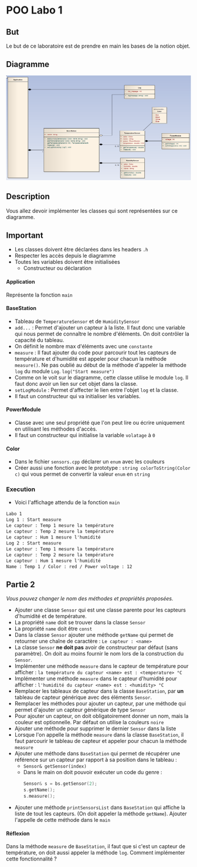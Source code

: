 # POO Labo 1

## But

Le but de ce laboratoire est de prendre en main les bases de la notion objet.

## Diagramme

![alt text](images/diagram.png "Diagram")

## Description

Vous allez devoir implémenter les classes qui sont représentées sur ce diagramme.

## Important
- Les classes doivent être déclarées dans les headers `.h`
- Respecter les accès depuis le diagramme
- Toutes les variables doivent être initialisées
  - Constructeur ou déclaration

#### Application
Représente la fonction `main`

#### BaseStation
- Tableau de `TemperatureSensor` et de `HumiditySensor`
- `add...` : Permet d'ajouter un capteur à la liste. Il faut donc une variable qui nous permet de connaître le nombre d'éléments. On doit contrôler la capacité du tableau.
- On définit le nombre max d'éléments avec une `constante`
- `measure` : Il faut ajouter du code pour parcourir tout les 
capteurs de température et d'humidité est appeler pour chacun la
méthode `measure()`. Ne pas oublié au début de la méthode d'appeler
la méthode `log` du module `Log`. `log("Start measure")`
- Comme on le voit sur le diagramme, cette classe utilise le module `log`. Il faut donc avoir un lien sur cet objet dans la classe.
- `setLogModule` : Permet d'affecter le lien entre l'objet `log` et
la classe.
- Il faut un constructeur qui va initialiser les variables.

#### PowerModule
- Classe avec une seul propriété que l'on peut lire ou écrire
uniquement en utilisant les méthodes d'accès.
- Il faut un constructeur qui initialise la variable `volatage` à `0`

#### Color
- Dans le fichier `sensors.cpp` déclarer un `enum` avec les couleurs
- Créer aussi une fonction avec le prototype : `string colorToString(Color c)` qui vous permet de convertir la valeur `enum` en `string` 

### Execution
- Voici l'affichage attendu de la fonction `main`
 
 ```Console
 Labo 1
Log 1 : Start measure
Le capteur : Temp 1 mesure la température
Le capteur : Temp 2 mesure la température
Le capteur : Hum 1 mesure l'humidité
Log 2 : Start measure
Le capteur : Temp 1 mesure la température
Le capteur : Temp 2 mesure la température
Le capteur : Hum 1 mesure l'humidité
Name : Temp 1 / Color : red / Power voltage : 12
 ```
 
  ## Partie 2
 *Vous pouvez changer le nom des méthodes et propriétés proposées.*

 - Ajouter une classe `Sensor` qui est une classe parente pour les capteurs d'humidité et de température.
 - La propriété `name` doit se trouver dans la classe `Sensor`
 - La propriété `name` doit être `const`
 - Dans la classe `Sensor` ajouter une méthode `getName` qui permet de retourner une chaîne de caractère : `Le capteur : <name>`
 - La classe `Sensor` **ne doit pas** avoir de constructeur par défaut (sans paramètre). On doit au moins fournir le nom lors de la construction du `Sensor`.
 - Implémenter une méthode `measure` dans le capteur de température pour afficher :
 `la température du capteur <name> est : <temperature> °C`
 - Implémenter une méthode `measure` dans le capteur d'humidité pour afficher :
 `l'humidité du capteur <name> est : <humidity> °C`
 - Remplacer les tableaux de capteur dans la classe `BaseStation`, par **un** tableau de capteur générique avec des éléments `Sensor`.
 - Remplacer les méthodes pour ajouter un capteur, par une méthode qui permet d'ajouter un capteur générique de type `Sensor`
 - Pour ajouter un capteur, on doit obligatoirement donner un nom, mais la couleur est optionnelle. Par défaut on utilise la couleurs `noire`
 - Ajouter une méthode pour supprimer le dernier `Sensor` dans la liste
 - Lorsque l'on appelle la méthode `measure` dans la classe `BaseStation`, il faut parcourir le tableau de capteur et appeler pour chacun la méthode `measure`
 - Ajouter une méthode dans `BaseStation` qui permet de récupérer une référence sur un capteur par rapport à sa position dans le tableau :
   - `Sensor& getSensor(index)`
   - Dans le main on doit pouvoir exécuter un code du genre :
     ```C
     Sensor& s = bs.getSensor(2);
     s.getName();
     s.measure();
     ```
- Ajouter une méthode `printSensorsList` dans `BaseStation` qui affiche la liste de tout les capteurs. (On doit appeler la méthode `getName`). Ajouter l'appelle de cette méthode dans le `main`

#### Réflexion
Dans la méthode `measure` de `BaseStation`, il faut que si c'est un capteur de température, on doit aussi appeler la méthode `log`. Comment implémenter cette fonctionnalité ?
